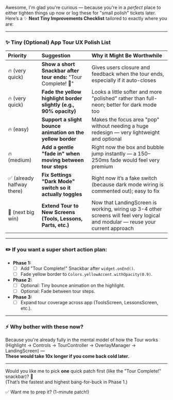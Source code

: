 Awesome, I'm glad you're curious — because you're in a *perfect* place to either tighten things up now or log these for "small polish" tickets later.  
Here’s a ✨ **Next Tiny Improvements Checklist** tailored to exactly where you are:

---

### ✨ Tiny (Optional) App Tour UX Polish List

| Priority | Suggestion | Why it Might Be Worthwhile |
|:--|:--|:--|
| 🔥 (very quick) | **Show a short Snackbar after tour ends:** "Tour Complete! 🎉" | Gives users closure and feedback when the tour ends, especially if it auto-closes |
| 🔥 (very quick) | **Fade the yellow highlight border slightly (e.g., 90% opacity)** | Looks a little softer and more "polished" rather than full-neon; better for dark mode too |
| 🔥 (easy) | **Support a slight bounce animation on the yellow border** | Makes the focus area "pop" without needing a huge redesign — very lightweight and optional |
| 🔥 (medium) | **Add a gentle "fade in" when moving between tour steps** | Right now the box and bubble jump instantly — a 150–250ms fade would feel very premium |
| ✅ (already halfway there) | **Fix Settings "Dark Mode" switch so it actually toggles** | Right now it’s a fake switch (because dark mode wiring is commented out); easy to fix |
| 🎯 (next big win) | **Extend Tour to New Screens (Tools, Lessons, Parts, etc.)** | Now that LandingScreen is working, wiring up 3-4 other screens will feel very logical and modular — reuse your current approach |

---

### ✏️ If you want a super short action plan:
- **Phase 1:**  
  - [ ] Add "Tour Complete!" Snackbar after `widget.onEnd()`.
  - [ ] Fade yellow border to `Colors.yellowAccent.withOpacity(0.9)`.

- **Phase 2:**  
  - [ ] Optional: Tiny bounce animation on the highlight.
  - [ ] Optional: Fade between tour steps.

- **Phase 3:**  
  - [ ] Expand tour coverage across app (ToolsScreen, LessonsScreen, etc.).

---

### ⚡ Why bother with these now?
Because you're already fully in the mental model of how the Tour works (Highlight → Controls → TourController → OverlayManager → LandingScreen) —  
**These would take 10x longer if you come back cold later.**

---

Would you like me to pick **one** quick patch first (like the "Tour Complete!" snackbar)? 🚀  
(That’s the fastest and highest bang-for-buck in Phase 1.)  

✅ Want me to prep it? (1-minute patch!)